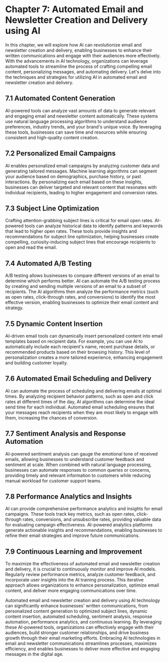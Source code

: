 Chapter 7: Automated Email and Newsletter Creation and Delivery using AI
========================================================================

In this chapter, we will explore how AI can revolutionize email and newsletter creation and delivery, enabling businesses to enhance their written communications and engage with their audiences more effectively. With the advancements in AI technology, organizations can leverage automated tools to streamline the process of crafting compelling email content, personalizing messages, and automating delivery. Let's delve into the techniques and strategies for utilizing AI in automated email and newsletter creation and delivery.

7.1 Automated Content Generation
--------------------------------

AI-powered tools can analyze vast amounts of data to generate relevant and engaging email and newsletter content automatically. These systems use natural language processing algorithms to understand audience preferences, industry trends, and your brand's unique voice. By leveraging these tools, businesses can save time and resources while ensuring consistent and high-quality content creation.

7.2 Personalized Email Campaigns
--------------------------------

AI enables personalized email campaigns by analyzing customer data and generating tailored messages. Machine learning algorithms can segment your audience based on demographics, purchase history, or past interactions. By personalizing each email based on these insights, businesses can deliver targeted and relevant content that resonates with individual recipients, leading to higher engagement and conversion rates.

7.3 Subject Line Optimization
-----------------------------

Crafting attention-grabbing subject lines is critical for email open rates. AI-powered tools can analyze historical data to identify patterns and keywords that lead to higher open rates. These tools provide insights and recommendations for subject line optimization, helping businesses create compelling, curiosity-inducing subject lines that encourage recipients to open and read the email.

7.4 Automated A/B Testing
-------------------------

A/B testing allows businesses to compare different versions of an email to determine which performs better. AI can automate the A/B testing process by creating and sending multiple versions of an email to a subset of recipients. The AI algorithms then analyze the performance metrics (such as open rates, click-through rates, and conversions) to identify the most effective version, enabling businesses to optimize their email content and strategy.

7.5 Dynamic Content Insertion
-----------------------------

AI-driven email tools can dynamically insert personalized content into email templates based on recipient data. For example, you can use AI to automatically include each recipient's name, recent purchase details, or recommended products based on their browsing history. This level of personalization creates a more tailored experience, enhancing engagement and building customer loyalty.

7.6 Automated Email Scheduling and Delivery
-------------------------------------------

AI can automate the process of scheduling and delivering emails at optimal times. By analyzing recipient behavior patterns, such as open and click rates at different times of the day, AI algorithms can determine the ideal send time for each individual. Automated email scheduling ensures that your messages reach recipients when they are most likely to engage with them, increasing the chances of conversion.

7.7 Sentiment Analysis and Response Automation
----------------------------------------------

AI-powered sentiment analysis can gauge the emotional tone of received emails, allowing businesses to understand customer feedback and sentiment at scale. When combined with natural language processing, businesses can automate responses to common queries or concerns, providing timely and relevant information to customers while reducing manual workload for customer support teams.

7.8 Performance Analytics and Insights
--------------------------------------

AI can provide comprehensive performance analytics and insights for email campaigns. These tools track key metrics, such as open rates, click-through rates, conversions, and unsubscribe rates, providing valuable data for evaluating campaign effectiveness. AI-powered analytics platforms generate actionable insights and recommendations, enabling businesses to refine their email strategies and improve future communications.

7.9 Continuous Learning and Improvement
---------------------------------------

To maximize the effectiveness of automated email and newsletter creation and delivery, it is crucial to continuously monitor and improve AI models. Regularly review performance metrics, analyze customer feedback, and incorporate user insights into the AI training process. This iterative approach allows organizations to enhance personalization, optimize email content, and deliver more engaging communications over time.

Automated email and newsletter creation and delivery using AI technology can significantly enhance businesses' written communications, from personalized content generation to optimized subject lines, dynamic content insertion, automated scheduling, sentiment analysis, response automation, performance analytics, and continuous learning. By leveraging these AI-powered tools, organizations can effectively engage with their audiences, build stronger customer relationships, and drive business growth through their email marketing efforts. Embracing AI technologies in email and newsletter communications streamlines processes, maximizes efficiency, and enables businesses to deliver more effective and engaging messages in the digital age.
